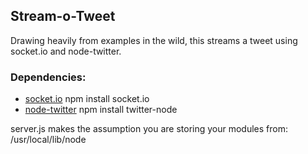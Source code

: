 ## Stream-o-Tweet

Drawing heavily from examples in the wild, this streams a tweet using socket.io and node-twitter.

### Dependencies:

- [socket.io](https://github.com/LearnBoost/Socket.IO-node)
  npm install socket.io
- [node-twitter](https://github.com/technoweenie/twitter-node)
  npm install twitter-node

server.js makes the assumption you are storing your modules from:
  /usr/local/lib/node